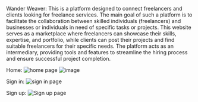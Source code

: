 Wander Weaver:
This is a platform designed to connect freelancers and clients looking for freelance services. The main goal of such a platform is to facilitate the collaboration between skilled individuals (freelancers) and businesses or individuals in need of specific tasks or projects. 
This website serves as a marketplace where freelancers can showcase their skills, expertise, and portfolio, while clients can post their projects and find suitable freelancers for their specific needs. The platform acts as an intermediary, providing tools and features to streamline the hiring process and ensure successful project completion.

Home:
![home page](https://github.com/Sharonsweety1713/React_IRC/assets/117472753/6834e659-85df-4d24-8ea2-598820281b26)
![image](https://github.com/Sharonsweety1713/React_IRC/assets/117472753/7c4c3266-9ed4-45c1-8a1f-0e92d3eb9847)



Sign in:
![sign in page](https://github.com/Sharonsweety1713/React_IRC/assets/117472753/745c8633-4427-4734-9244-48da836bc9d0)


Sign up:
![Sign up page](https://github.com/Sharonsweety1713/React_IRC/assets/117472753/74409638-1a2a-4997-9c0c-d150aa349fa3)
